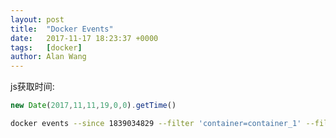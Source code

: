```yaml
---
layout: post
title:  "Docker Events"
date:   2017-11-17 18:23:37 +0000
tags:   [docker]
author: Alan Wang
---
```


js获取时间:

```js
new Date(2017,11,11,19,0,0).getTime()
```

```sh
docker events --since 1839034829 --filter 'container=container_1' --filter 'container=container_2'
```
